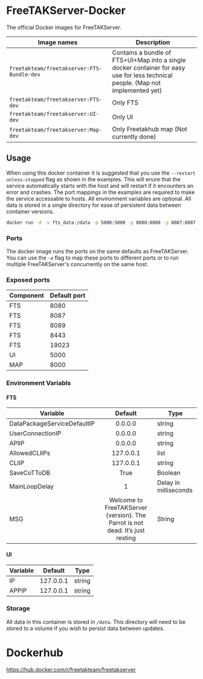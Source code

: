 
# FreeTAKServer-Docker
The official Docker images for FreeTAKServer.

|Image names|Description
| ------------- | ------------- | 
|`freetakteam/freetakserver:FTS-Bundle-dev` |Contains a bundle of FTS+UI+Map into a single docker container for easy use for less technical people. (Map not implemented yet)|
|`freetakteam/freetakserver:FTS-dev` |Only FTS|
|`freetakteam/freetakserver:UI-dev` |Only UI|
|`freetakteam/freetakserver:Map-dev` |Only Freetakhub map (Not currently done)|



## Usage
When using this docker container it is suggested that you use the `--restart unless-stopped` flag as shown in the examples.  This will enure that the service automatically starts with the host and will restart if it encounters an error and crashes.  The port mappings in the examples are required to make the service accessable to hosts.  All environment variables are optional.  All data is stored in a single directory for ease of persistent data between container versions.

```bash
docker run -d -v fts_data:/data -p 5000:5000 -p 8080:8080 -p 8087:8087 -p 8089:8089 -p 8443:8443 -p 19023:19023 --env IP=192.168.0.123 --env MSG="This is my first FTS!" --name MyFirstTakServer freetakteam/freetakserver:1.7.5
```

### Ports
The docker image runs the ports on the same defaults as FreeTAKServer.  You can use the `-e` flag to map these ports to different ports or to run multiple FreeTAKServer's concurrently on the same host.

### Exposed ports 

| Component        | Default port           |
| ------------- |-------------| 
| FTS | 8080 | 
| FTS | 8087 | 
| FTS | 8089 | 
| FTS | 8443 | 
| FTS | 19023 | 
| UI | 5000 | 
| MAP | 8000 | 

### Environment Variabls
#### FTS

| Variable        | Default           | Type  |
| ------------- |:-------------:| ----- |
| DataPackageServiceDefaultIP       | 0.0.0.0 | string |
| UserConnectionIP      | 0.0.0.0      |   string |
| APIIP       | 0.0.0.0      |   string |
| AllowedCLIIPs       | 127.0.0.1      |   list |
| CLIIP      | 127.0.0.1      |   string |
| SaveCoTToDB      | True      |   Boolean |
| MainLoopDelay|1|Delay in milliseconds|
| MSG      | Welcome to FreeTAKServer {version}. The Parrot is not dead. It’s just resting |   String |

#### UI

| Variable        | Default           | Type  |
| ------------- |:-------------:| ----- |
| IP | 127.0.0.1 | string |
| APPIP | 127.0.0.1 | string |



### Storage
All data in this container is stored in `/data`.  This directory will need to be stored to a volume if you wish to persist data between updates.

# Dockerhub
https://hub.docker.com/r/freetakteam/freetakserver
